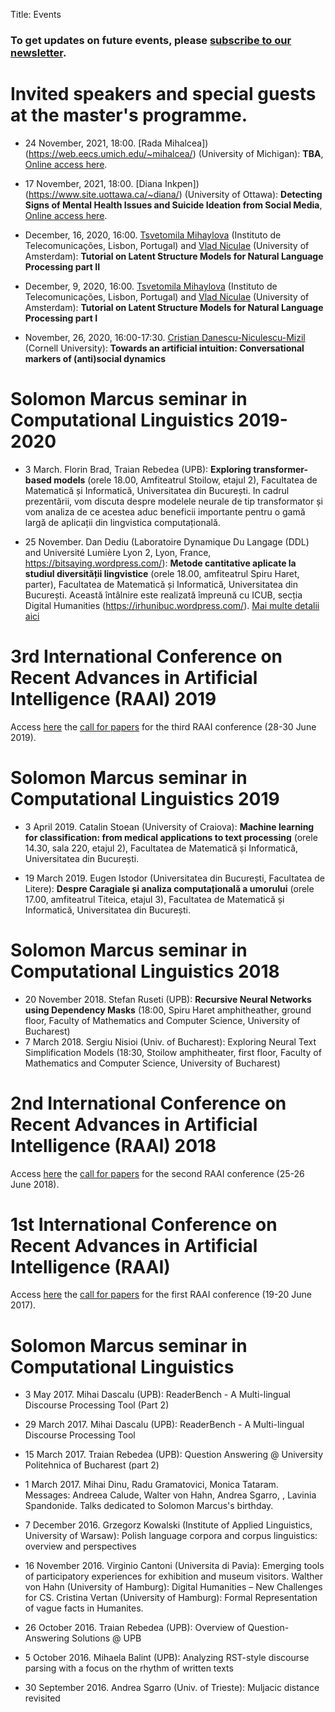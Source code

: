 Title: Events 

### To get updates on future events, please [subscribe to our newsletter](/subscribe.html).

# Invited speakers and special guests at the master's programme.

- 24 November, 2021, 18:00.  [Rada Mihalcea])(https://web.eecs.umich.edu/~mihalcea/) (University of Michigan): **TBA**, [Online access here](https://zoom.us/j/7765926114).

- 17 November, 2021, 18:00.  [Diana Inkpen])(https://www.site.uottawa.ca/~diana/) (University of Ottawa): **Detecting Signs of Mental Health Issues and Suicide Ideation from Social Media**, [Online access here](https://zoom.us/j/7765926114).

- December, 16, 2020, 16:00.  [Tsvetomila Mihaylova](https://tsvm.github.io/) (Instituto de Telecomunicações, Lisbon, Portugal) and [Vlad Niculae](http://vene.ro/) (University of Amsterdam): **Tutorial on Latent Structure Models for Natural Language Processing part II**

- December, 9, 2020, 16:00.  [Tsvetomila Mihaylova](https://tsvm.github.io/) (Instituto de Telecomunicações, Lisbon, Portugal) and [Vlad Niculae](http://vene.ro/) (University of Amsterdam): **Tutorial on Latent Structure Models for Natural Language Processing part I**

- November, 26, 2020, 16:00-17:30. [Cristian Danescu-Niculescu-Mizil](http://www.cs.cornell.edu/~cristian/) (Cornell University): **Towards an artificial intuition: Conversational markers of (anti)social dynamics**



# Solomon Marcus seminar in Computational Linguistics 2019-2020



- 3 March. Florin Brad, Traian Rebedea (UPB): **Exploring transformer-based models** (orele 18.00, Amfiteatrul Stoilow, etajul 2), Facultatea de Matematică și Informatică, Universitatea din București.
In cadrul prezentării, vom discuta despre modelele neurale de tip transformator și vom analiza de ce acestea aduc beneficii importante pentru o gamă largă de aplicații din lingvistica computațională.

- 25 November. Dan Dediu (Laboratoire Dynamique Du Langage (DDL) and Université Lumière Lyon 2,  Lyon, France, https://bitsaying.wordpress.com/): **Metode cantitative aplicate la studiul diversității lingvistice** (orele 18.00, amfiteatrul Spiru Haret, parter), Facultatea de Matematică și Informatică, Universitatea din București. Această întâlnire este realizată împreună cu ICUB, secția Digital Humanities (https://irhunibuc.wordpress.com/). [Mai multe detalii aici](http://nlp.unibuc.ro/events/dandediu.html)


# 3rd International Conference on Recent Advances in Artificial Intelligence (RAAI) 2019
Access [here](/events/raai2019.html) the [call for papers](/events/raai2019.html) for the third RAAI conference (28-30 June 2019).

# Solomon Marcus seminar in Computational Linguistics 2019
- 3 April 2019. Catalin Stoean (University of Craiova): **Machine learning for classification: from medical applications to text processing** (orele 14.30, sala 220, etajul 2), Facultatea de Matematică și Informatică, Universitatea din București.

- 19 March 2019. Eugen Istodor (Universitatea din București, Facultatea de Litere): **Despre Caragiale și analiza computațională a umorului** (orele 17.00, amfiteatrul Titeica, etajul 3), Facultatea de Matematică și Informatică, Universitatea din București.

# Solomon Marcus seminar in Computational Linguistics 2018
- 20 November 2018. Stefan Ruseti (UPB): **Recursive Neural Networks using Dependency Masks** (18:00, Spiru Haret amphitheather, ground floor, Faculty of Mathematics and Computer Science, University of Bucharest) 
- 7 March 2018. Sergiu Nisioi (Univ. of Bucharest): Exploring Neural Text Simplification Models (18:30, Stoilow amphitheater, first floor, Faculty of Mathematics and Computer Science, University of Bucharest)

# 2nd International Conference on Recent Advances in Artificial Intelligence (RAAI) 2018
Access [here](/events/raai2018.html) the [call for papers](/events/raai2018.html) for the second RAAI conference (25-26 June 2018).

# 1st International Conference on Recent Advances in Artificial Intelligence (RAAI)
Access [here](/events/raai2017.html) the [call for papers](/events/raai2017.html) for the first RAAI conference (19-20 June 2017).

# Solomon Marcus seminar in Computational Linguistics

- 3 May 2017. Mihai Dascalu (UPB): ReaderBench - A Multi-lingual Discourse Processing Tool (Part 2)

- 29 March 2017. Mihai Dascalu (UPB): ReaderBench - A Multi-lingual Discourse Processing Tool

- 15 March 2017. Traian Rebedea (UPB): Question Answering @ University Politehnica of Bucharest (part 2)

- 1 March 2017. Mihai Dinu, Radu Gramatovici, Monica Tataram. Messages: Andreea Calude, Walter von Hahn, Andrea Sgarro, , Lavinia Spandonide. Talks dedicated to Solomon Marcus's birthday. 

- 7 December 2016. Grzegorz Kowalski (Institute of Applied Linguistics, University of Warsaw): Polish language corpora and corpus linguistics: overview and perspectives

- 16 November 2016. Virginio Cantoni (Universita di Pavia): Emerging tools of participatory experiences for exhibition and museum visitors. Walther von Hahn (University of Hamburg): Digital Humanities – New Challenges for CS.
Cristina Vertan (University of Hamburg): Formal Representation of vague facts in Humanites.

- 26 October 2016. Traian Rebedea (UPB): Overview of Question-Answering Solutions @ UPB

- 5 October 2016. Mihaela Balint (UPB):  Analyzing RST-style discourse parsing
with a focus on the rhythm of written texts

- 30 September 2016. Andrea Sgarro (Univ. of Trieste): Muljacic distance revisited

